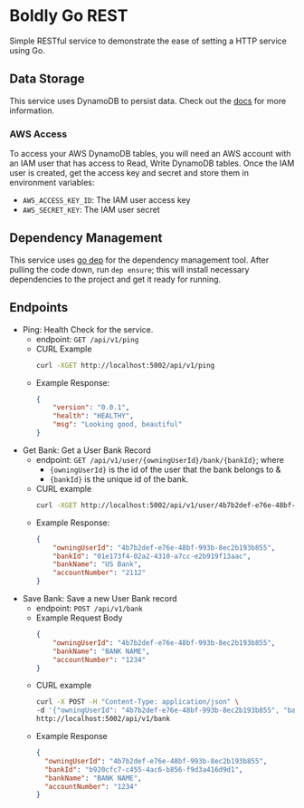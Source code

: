 # Boldly Go REST

Simple RESTful service to demonstrate the ease of setting a HTTP service using Go.

## Data Storage

This service uses DynamoDB to persist data. Check out the [docs](https://aws.amazon.com/dynamodb/) for more information.

### AWS Access

To access your AWS DynamoDB tables, you will need an AWS account with an IAM user that has access to Read, Write DynamoDB tables.
Once the IAM user is created, get the access key and secret and store them in environment variables:

- `AWS_ACCESS_KEY_ID`: The IAM user access key
- `AWS_SECRET_KEY`: The IAM user secret

## Dependency Management

This service uses [go dep](https://github.com/golang/dep) for the dependency management tool. After pulling the code down,
run `dep ensure`; this will install necessary dependencies to the project and get it ready for running.

## Endpoints

- Ping: Health Check for the service.
    - endpoint: `GET /api/v1/ping`
    - CURL Example
        ```bash
        curl -XGET http://localhost:5002/api/v1/ping
        ```
    - Example Response:
        ```json
        {
            "version": "0.0.1",
            "health": "HEALTHY",
            "msg": "Looking good, beautiful"
        }
        ```
- Get Bank: Get a User Bank Record
    - endpoint: `GET /api/v1/user/{owningUserId}/bank/{bankId}`; where 
        - `{owningUserId}` is the id of the user that the bank belongs to & 
        - `{bankId}` is the unique id of the bank.
    - CURL example
        ```bash
        curl -XGET http://localhost:5002/api/v1/user/4b7b2def-e76e-48bf-993b-8ec2b193b855/bank/01e173f4-02a2-4310-a7cc-e2b919f13aac
        ```
    - Example Response:
        ```json
        {
            "owningUserId": "4b7b2def-e76e-48bf-993b-8ec2b193b855",
            "bankId": "01e173f4-02a2-4310-a7cc-e2b919f13aac",
            "bankName": "US Bank",
            "accountNumber": "2112"
        }
        ```
- Save Bank: Save a new User Bank record
    - endpoint: `POST /api/v1/bank`
    - Example Request Body
        ```json
        {
        	"owningUserId": "4b7b2def-e76e-48bf-993b-8ec2b193b855",
        	"bankName": "BANK NAME",
        	"accountNumber": "1234"
        }
        ```
    - CURL example
        ```bash
        curl -X POST -H "Content-Type: application/json" \
        -d '{"owningUserId": "4b7b2def-e76e-48bf-993b-8ec2b193b855", "bankName": "BANK NAME", "accountNumber": "1234"}' \
        http://localhost:5002/api/v1/bank
        ```
    - Example Response
        ```json
        {
          "owningUserId": "4b7b2def-e76e-48bf-993b-8ec2b193b855",
          "bankId": "b920cfc7-c455-4ac6-b856-f9d3a416d9d1",
          "bankName": "BANK NAME",
          "accountNumber": "1234"
        }
        ```